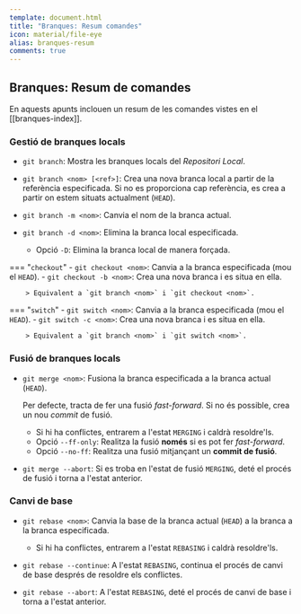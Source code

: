 ```yaml
---
template: document.html
title: "Branques: Resum comandes"
icon: material/file-eye
alias: branques-resum
comments: true
---
```


## Branques: Resum de comandes
En aquests apunts inclouen un resum de les comandes
vistes en el [[branques-index]].


### Gestió de branques locals
- `git branch`: Mostra les branques locals del _Repositori Local_.

- `git branch <nom> [<ref>]`: Crea una nova branca local
    a partir de la referència especificada. Si no es proporciona cap
    referència, es crea a partir on estem situats actualment (`HEAD`).

- `git branch -m <nom>`: Canvia el nom de la branca actual.

- `git branch -d <nom>`: Elimina la branca local especificada.

    - Opció `-D`: Elimina la branca local de manera forçada.

=== "`checkout`"
    - `git checkout <nom>`: Canvia a la branca especificada (mou el `HEAD`).
    - `git checkout -b <nom>`: Crea una nova branca i es situa en ella.
        
        > Equivalent a `git branch <nom>` i `git checkout <nom>`.

=== "`switch`"
    - `git switch <nom>`: Canvia a la branca especificada (mou el `HEAD`).
    - `git switch -c <nom>`: Crea una nova branca i es situa en ella.
        
        > Equivalent a `git branch <nom>` i `git switch <nom>`.


### Fusió de branques locals
- `git merge <nom>`: Fusiona la branca especificada a la branca actual (`HEAD`).

    Per defecte, tracta de fer una fusió _fast-forward_. Si no és possible,
    crea un nou _commit_ de fusió.

    - Si hi ha conflictes, entrarem a l'estat `MERGING` i caldrà resoldre'ls.
    - Opció `--ff-only`: Realitza la fusió __només__ si es pot fer _fast-forward_.
    - Opció `--no-ff`: Realitza una fusió mitjançant un __commit de fusió__.

- `git merge --abort`: Si es troba en l'estat de fusió `MERGING`,
    deté el procés de fusió i torna a l'estat anterior.


### Canvi de base
- `git rebase <nom>`: Canvia la base de la branca actual (`HEAD`) a la branca
    a la branca especificada.

    - Si hi ha conflictes, entrarem a l'estat `REBASING` i caldrà resoldre'ls.

- `git rebase --continue`: A l'estat `REBASING`, continua el
    procés de canvi de base després de resoldre els conflictes.

- `git rebase --abort`: A l'estat `REBASING`, deté el procés de canvi de base i
    torna a l'estat anterior.

